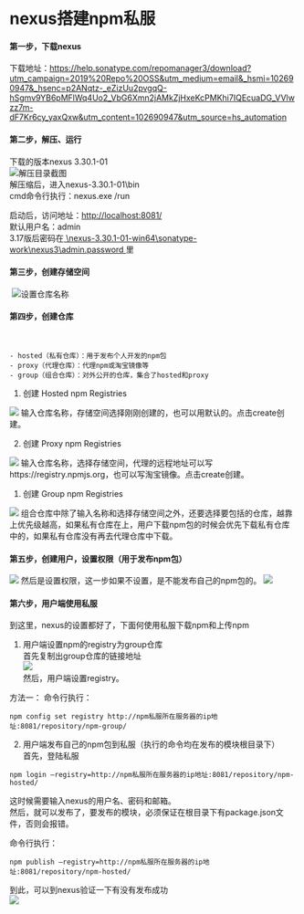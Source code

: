 nexus搭建npm私服
======================
#### 第一步，下载nexus
下载地址：https://help.sonatype.com/repomanager3/download?utm_campaign=2019%20Repo%20OSS&utm_medium=email&_hsmi=102690947&_hsenc=p2ANqtz-_eZizUu2pvgqQ-hSgmv9YB6pMFlWq4Uo2_VbG6Xmn2jAMkZjHxeKcPMKhi7IQEcuaDG_VVlwzz7m-dF7Kr6cy_yaxQxw&utm_content=102690947&utm_source=hs_automation

#### 第二步，解压、运行
下载的版本nexus 3.30.1-01  
<img src="./images/1.png" alt="解压目录截图" />  
解压缩后，进入nexus-3.30.1-01\bin  
cmd命令行执行：nexus.exe /run

启动后，访问地址：<u>http://localhost:8081/</u>  
默认用户名：admin  
3.17版后密码在<u> \nexus-3.30.1-01-win64\sonatype-work\nexus3\admin.password </u>里

#### 第三步，创建存储空间
<img src="./images/2.png" alt="" />  
<img src="./images/3.png" alt="设置仓库名称" />  

#### 第四步，创建仓库
<img src="./images/4.png" alt="" />  
<img src="./images/5.png" alt="" />  
     
    - hosted（私有仓库）：用于发布个人开发的npm包
    - proxy（代理仓库）：代理npm或淘宝镜像等
    - group（组合仓库）：对外公开的仓库，集合了hosted和proxy
    
1. 创建 Hosted npm Registries
<img src="./images/6.png" />  
输入仓库名称，存储空间选择刚刚创建的，也可以用默认的。点击create创建。

2. 创建 Proxy npm Registries
<img src="./images/7.png" />  
输入仓库名称，选择存储空间，代理的远程地址可以写https://registry.npmjs.org，也可以写淘宝镜像。点击create创建。

1. 创建 Group npm Registries
<img src="./images/8.png" />  
组合仓库中除了输入名称和选择存储空间之外，还要选择要包括的仓库，越靠上优先级越高，如果私有仓库在上，用户下载npm包的时候会优先下载私有仓库中的，如果私有仓库没有再去代理仓库中下载。

#### 第五步，创建用户，设置权限（用于发布npm包）
<img src="./images/9.png" />  
然后是设置权限，这一步如果不设置，是不能发布自己的npm包的。  
<img src="./images/10.png" />  

#### 第六步，用户端使用私服
到这里，nexus的设置都好了，下面何使用私服下载npm和上传npm
1. 用户端设置npm的registry为group仓库  
   首先复制出group仓库的链接地址    
   <img src="./images/11.png" />  
然后，用户端设置registry。

方法一：
命令行执行：
```
npm config set registry http://npm私服所在服务器的ip地址:8081/repository/npm-group/
```

2. 用户端发布自己的npm包到私服（执行的命令均在发布的模块根目录下）  
首先，登陆私服
```
npm login –registry=http://npm私服所在服务器的ip地址:8081/repository/npm-hosted/
```
这时候需要输入nexus的用户名、密码和邮箱。  
然后，就可以发布了，要发布的模块，必须保证在根目录下有package.json文件，否则会报错。

命令行执行：
```
npm publish –registry=http://npm私服所在服务器的ip地址:8081/repository/npm-hosted/
```
到此，可以到nexus验证一下有没有发布成功  
<img src="./images/12.png" />  